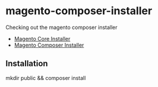 # magento-composer-installer
Checking out the magento composer installer
 * [Magento Core Installer](https://github.com/AydinHassan/magento-core-composer-installer)
 * [Magento Composer Installer](https://github.com/Cotya/magento-composer-installer)

## Installation
mkdir public && composer install
